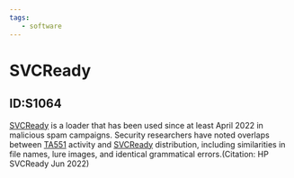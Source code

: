 ```yaml
---
tags:
   - software
---
```

# SVCReady
## ID:S1064
[SVCReady](software/S1064) is a loader that has been used since at least April 2022 in malicious spam campaigns. Security researchers have noted overlaps between [TA551](groups/G0127) activity and [SVCReady](software/S1064) distribution, including similarities in file names, lure images, and identical grammatical errors.(Citation: HP SVCReady Jun 2022)
